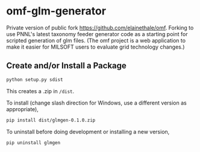 # omf-glm-generator

Private version of public fork https://github.com/elainethale/omf. Forking to use PNNL's latest taxonomy feeder generator code as a starting point for scripted generation of glm files. (The omf project is a web application to make it easier for MILSOFT users to evaluate grid technology changes.)

## Create and/or Install a Package

```bash
python setup.py sdist
```

This creates a .zip in `/dist`.

To install (change slash direction for Windows, use a different version as appropriate), 

```bash
pip install dist/glmgen-0.1.0.zip
```

To uninstall before doing development or installing a new version,

```bash
pip uninstall glmgen
```

